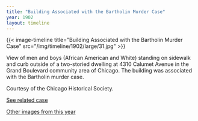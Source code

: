 ```yaml
---
title: "Building Associated with the Bartholin Murder Case"
year: 1902
layout: timeline
---
```


{{< image-timeline title="Building Associated with the Bartholin Murder Case" src="/img/timeline/1902/large/31.jpg" >}}


View of men and boys (African American and White) standing on sidewalk and curb outside of a two-storied dwelling at 4310 Calumet Avenue in the Grand Boulevard community area of Chicago. The building was associated with the Bartholin murder case. 

Courtesy of the Chicago Historical Society. 

[See related case](/database/204/)

[Other images from this year](/historical/timeline/1902)